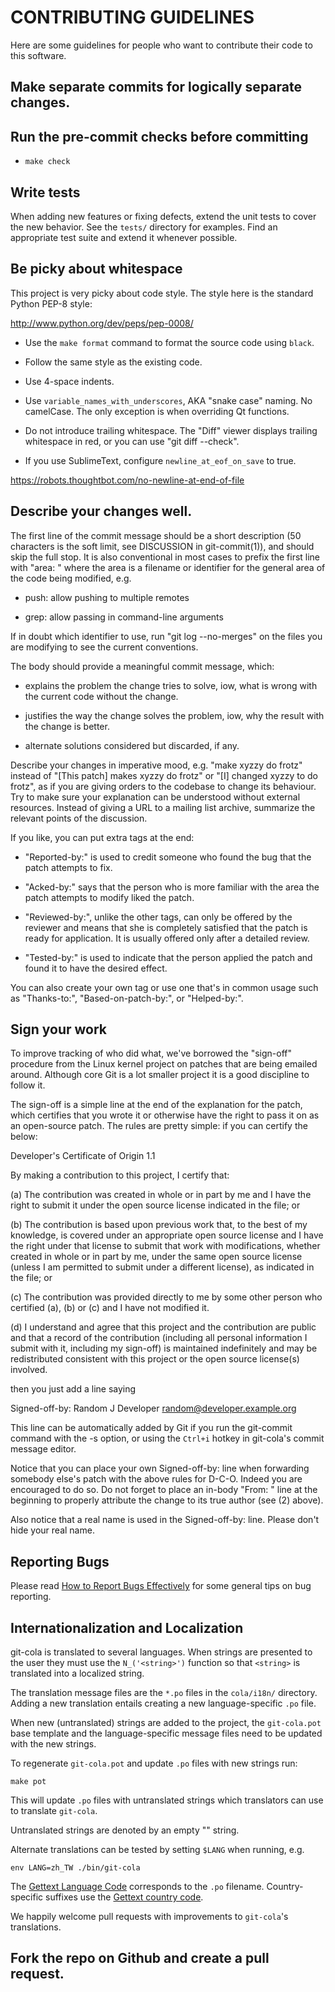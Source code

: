 # CONTRIBUTING GUIDELINES

Here are some guidelines for people who want to contribute their code
to this software.

## Make separate commits for logically separate changes.

## Run the pre-commit checks before committing

* `make check`

## Write tests

When adding new features or fixing defects, extend the unit tests to
cover the new behavior.  See the `tests/` directory for examples.
Find an appropriate test suite and extend it whenever possible.

## Be picky about whitespace

This project is very picky about code style.
The style here is the standard Python PEP-8 style:

http://www.python.org/dev/peps/pep-0008/

* Use the `make format` command to format the source code using `black`.

* Follow the same style as the existing code.

* Use 4-space indents.

* Use `variable_names_with_underscores`, AKA "snake case" naming.
  No camelCase.  The only exception is when overriding Qt functions.

* Do not introduce trailing whitespace.  The "Diff" viewer displays
  trailing whitespace in red, or you can use "git diff --check".

* If you use SublimeText, configure `newline_at_eof_on_save` to true.

https://robots.thoughtbot.com/no-newline-at-end-of-file

## Describe your changes well.

The first line of the commit message should be a short description (50
characters is the soft limit, see DISCUSSION in git-commit(1)), and
should skip the full stop.  It is also conventional in most cases to
prefix the first line with "area: " where the area is a filename or
identifier for the general area of the code being modified, e.g.

* push: allow pushing to multiple remotes

* grep: allow passing in command-line arguments

If in doubt which identifier to use, run "git log --no-merges" on the
files you are modifying to see the current conventions.

The body should provide a meaningful commit message, which:

* explains the problem the change tries to solve, iow, what is wrong
  with the current code without the change.

* justifies the way the change solves the problem, iow, why the
  result with the change is better.

* alternate solutions considered but discarded, if any.

Describe your changes in imperative mood, e.g. "make xyzzy do frotz"
instead of "[This patch] makes xyzzy do frotz" or "[I] changed xyzzy
to do frotz", as if you are giving orders to the codebase to change
its behaviour.  Try to make sure your explanation can be understood
without external resources. Instead of giving a URL to a mailing list
archive, summarize the relevant points of the discussion.

If you like, you can put extra tags at the end:

* "Reported-by:" is used to credit someone who found the bug that
  the patch attempts to fix.

* "Acked-by:" says that the person who is more familiar with the area
  the patch attempts to modify liked the patch.

* "Reviewed-by:", unlike the other tags, can only be offered by the
  reviewer and means that she is completely satisfied that the patch
  is ready for application.  It is usually offered only after a
  detailed review.

* "Tested-by:" is used to indicate that the person applied the patch
  and found it to have the desired effect.

You can also create your own tag or use one that's in common usage
such as "Thanks-to:", "Based-on-patch-by:", or "Helped-by:".

## Sign your work

To improve tracking of who did what, we've borrowed the
"sign-off" procedure from the Linux kernel project on patches
that are being emailed around.  Although core Git is a lot
smaller project it is a good discipline to follow it.

The sign-off is a simple line at the end of the explanation for
the patch, which certifies that you wrote it or otherwise have
the right to pass it on as an open-source patch.  The rules are
pretty simple: if you can certify the below:

Developer's Certificate of Origin 1.1

By making a contribution to this project, I certify that:

(a) The contribution was created in whole or in part by me and I
    have the right to submit it under the open source license
    indicated in the file; or

(b) The contribution is based upon previous work that, to the best
    of my knowledge, is covered under an appropriate open source
    license and I have the right under that license to submit that
    work with modifications, whether created in whole or in part
    by me, under the same open source license (unless I am
    permitted to submit under a different license), as indicated
    in the file; or

(c) The contribution was provided directly to me by some other
    person who certified (a), (b) or (c) and I have not modified
    it.

(d) I understand and agree that this project and the contribution
are public and that a record of the contribution (including all
personal information I submit with it, including my sign-off) is
maintained indefinitely and may be redistributed consistent with
this project or the open source license(s) involved.

then you just add a line saying

Signed-off-by: Random J Developer <random@developer.example.org>

This line can be automatically added by Git if you run the git-commit
command with the -s option, or using the `Ctrl+i` hotkey in git-cola's
commit message editor.

Notice that you can place your own Signed-off-by: line when
forwarding somebody else's patch with the above rules for
D-C-O.  Indeed you are encouraged to do so.  Do not forget to
place an in-body "From: " line at the beginning to properly attribute
the change to its true author (see (2) above).

Also notice that a real name is used in the Signed-off-by: line. Please
don't hide your real name.

## Reporting Bugs

Please read [How to Report Bugs Effectively](http://www.chiark.greenend.org.uk/~sgtatham/bugs.html)
for some general tips on bug reporting.

## Internationalization and Localization

git-cola is translated to several languages.  When strings are presented to
the user they must use the `N_('<string>')` function so that `<string>` is
translated into a localized string.

The translation message files are the `*.po` files in the `cola/i18n/` directory.
Adding a new translation entails creating a new language-specific `.po` file.

When new (untranslated) strings are added to the project, the `git-cola.pot`
base template and the language-specific message files need to be updated with
the new strings.

To regenerate `git-cola.pot` and update `.po` files with new strings run:

    make pot

This will update `.po` files with untranslated strings which translators can
use to translate `git-cola`.

Untranslated strings are denoted by an empty "" string.

Alternate translations can be tested by setting `$LANG` when running, e.g.

    env LANG=zh_TW ./bin/git-cola

The [Gettext Language Code](https://www.gnu.org/software/gettext/manual/gettext.html#Language-Codes)
corresponds to the `.po` filename.  Country-specific suffixes use the
[Gettext country code](https://www.gnu.org/software/gettext/manual/gettext.html#Country-Codes).

We happily welcome pull requests with improvements to `git-cola`'s translations.

## Fork the repo on Github and create a pull request.
